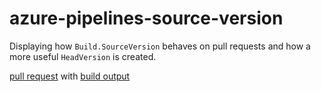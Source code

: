 # azure-pipelines-source-version

Displaying how `Build.SourceVersion` behaves on pull requests and how a more useful
`HeadVersion` is created.

[pull request](https://github.com/eps1lon/azure-pipelines-source-version/pull/1)
with [build output](https://dev.azure.com/silbermannsebastian/azure-pipelines-source-version/_build/results?buildId=194)
